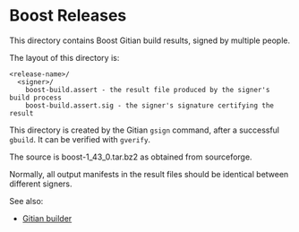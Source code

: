 # Boost Releases

This directory contains Boost Gitian build results, signed by multiple people.

The layout of this directory is:

    <release-name>/
      <signer>/
        boost-build.assert - the result file produced by the signer's build process
        boost-build.assert.sig - the signer's signature certifying the result

This directory is created by the Gitian `gsign` command, after a successful `gbuild`.  It can be verified with `gverify`.

The source is boost-1_43_0.tar.bz2 as obtained from sourceforge.

Normally, all output manifests in the result files should be identical between different signers.

See also:

* [Gitian builder](https://github.com/devrandom/gitian-builder)
